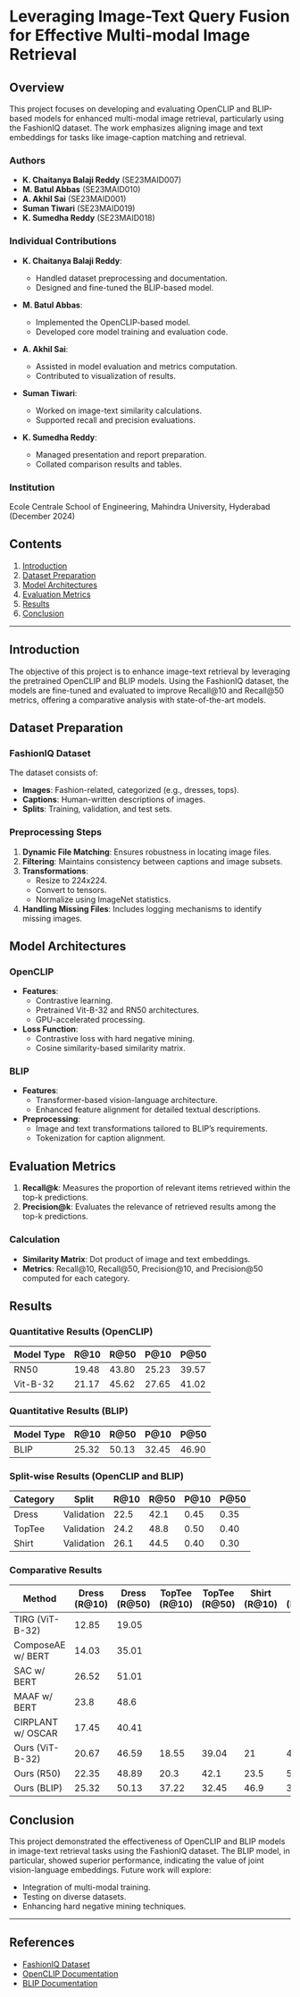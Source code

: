 # Leveraging Image-Text Query Fusion for Effective Multi-modal Image Retrieval

## Overview

This project focuses on developing and evaluating OpenCLIP and BLIP-based models for enhanced multi-modal image retrieval, particularly using the FashionIQ dataset. The work emphasizes aligning image and text embeddings for tasks like image-caption matching and retrieval.

### Authors

- **K. Chaitanya Balaji Reddy** (SE23MAID007)
- **M. Batul Abbas** (SE23MAID010)
- **A. Akhil Sai** (SE23MAID001)
- **Suman Tiwari** (SE23MAID019)
- **K. Sumedha Reddy** (SE23MAID018)

### Individual Contributions

- **K. Chaitanya Balaji Reddy**:
  - Handled dataset preprocessing and documentation.
  - Designed and fine-tuned the BLIP-based model.

- **M. Batul Abbas**:
  - Implemented the OpenCLIP-based model.
  - Developed core model training and evaluation code.

- **A. Akhil Sai**:
  - Assisted in model evaluation and metrics computation.
  - Contributed to visualization of results.

- **Suman Tiwari**:
  - Worked on image-text similarity calculations.
  - Supported recall and precision evaluations.

- **K. Sumedha Reddy**:
  - Managed presentation and report preparation.
  - Collated comparison results and tables.

### Institution

Ecole Centrale School of Engineering, Mahindra University, Hyderabad (December 2024)

## Contents

1. [Introduction](#introduction)
2. [Dataset Preparation](#dataset-preparation)
3. [Model Architectures](#model-architectures)
4. [Evaluation Metrics](#evaluation-metrics)
5. [Results](#results)
6. [Conclusion](#conclusion)

---

## Introduction

The objective of this project is to enhance image-text retrieval by leveraging the pretrained OpenCLIP and BLIP models. Using the FashionIQ dataset, the models are fine-tuned and evaluated to improve Recall\@10 and Recall\@50 metrics, offering a comparative analysis with state-of-the-art models.

## Dataset Preparation

### FashionIQ Dataset

The dataset consists of:

- **Images**: Fashion-related, categorized (e.g., dresses, tops).
- **Captions**: Human-written descriptions of images.
- **Splits**: Training, validation, and test sets.

### Preprocessing Steps

1. **Dynamic File Matching**: Ensures robustness in locating image files.
2. **Filtering**: Maintains consistency between captions and image subsets.
3. **Transformations**:
   - Resize to 224x224.
   - Convert to tensors.
   - Normalize using ImageNet statistics.
4. **Handling Missing Files**: Includes logging mechanisms to identify missing images.

## Model Architectures

### OpenCLIP

- **Features**:
  - Contrastive learning.
  - Pretrained Vit-B-32 and RN50 architectures.
  - GPU-accelerated processing.
- **Loss Function**:
  - Contrastive loss with hard negative mining.
  - Cosine similarity-based similarity matrix.

### BLIP

- **Features**:
  - Transformer-based vision-language architecture.
  - Enhanced feature alignment for detailed textual descriptions.
- **Preprocessing**:
  - Image and text transformations tailored to BLIP’s requirements.
  - Tokenization for caption alignment.

## Evaluation Metrics

1. **Recall\@k**: Measures the proportion of relevant items retrieved within the top-k predictions.
2. **Precision\@k**: Evaluates the relevance of retrieved results among the top-k predictions.

### Calculation

- **Similarity Matrix**: Dot product of image and text embeddings.
- **Metrics**: Recall\@10, Recall\@50, Precision\@10, and Precision\@50 computed for each category.

## Results

### Quantitative Results (OpenCLIP)

| Model Type | R\@10 | R\@50 | P\@10 | P\@50 |
| ---------- | ----- | ----- | ----- | ----- |
| RN50       | 19.48 | 43.80 | 25.23 | 39.57 |
| Vit-B-32   | 21.17 | 45.62 | 27.65 | 41.02 |

### Quantitative Results (BLIP)

| Model Type | R\@10 | R\@50 | P\@10 | P\@50 |
| ---------- | ----- | ----- | ----- | ----- |
| BLIP       | 25.32 | 50.13 | 32.45 | 46.90 |

### Split-wise Results (OpenCLIP and BLIP)

| Category | Split      | R\@10 | R\@50 | P\@10 | P\@50 |
| -------- | ---------- | ----- | ----- | ----- | ----- |
| Dress    | Validation | 22.5  | 42.1  | 0.45  | 0.35  |
| TopTee   | Validation | 24.2  | 48.8  | 0.50  | 0.40  |
| Shirt    | Validation | 26.1  | 44.5  | 0.40  | 0.30  |

### Comparative Results

| Method               | Dress (R\@10) | Dress (R\@50) | TopTee (R\@10) | TopTee (R\@50) | Shirt (R\@10) | Shirt (R\@50) | Average R\@10 | Average R\@50 |
|----------------------|----------------|----------------|----------------|----------------|---------------|---------------|---------------|---------------|
| TIRG (ViT-B-32)     | 12.85          | 19.05          |                |                |               |               |               |               |
| ComposeAE w/ BERT   | 14.03          | 35.01          |                |                |               |               |               |               |
| SAC w/ BERT         | 26.52          | 51.01          |                |                |               |               |               |               |
| MAAF w/ BERT        | 23.8           | 48.6           |                |                |               |               |               |               |
| CIRPLANT w/ OSCAR   | 17.45          | 40.41          |                |                |               |               |               |               |
| Ours (ViT-B-32)     | 20.67          | 46.59          | 18.55          | 39.04          | 21            | 47.2          | 20.56         | 46.03         |
| Ours (R50)          | 22.35          | 48.89          | 20.3           | 42.1           | 23.5          | 50            | 22.05         | 47.2          |
| Ours (BLIP)         | 25.32          | 50.13          | 37.22          | 32.45          | 46.9          | 39.4          | 25.32         | 50.13         |

## Conclusion

This project demonstrated the effectiveness of OpenCLIP and BLIP models in image-text retrieval tasks using the FashionIQ dataset. The BLIP model, in particular, showed superior performance, indicating the value of joint vision-language embeddings. Future work will explore:

- Integration of multi-modal training.
- Testing on diverse datasets.
- Enhancing hard negative mining techniques.

---

## References

- [FashionIQ Dataset](https://github.com/liuziwei7/fashion-iq)
- [OpenCLIP Documentation](https://github.com/mlfoundations/open_clip)
- [BLIP Documentation](https://huggingface.co/docs/transformers/model_doc/blip)

